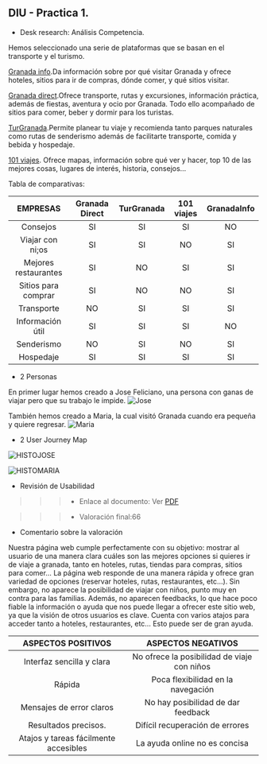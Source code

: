 ## DIU - Practica 1.



- Desk research: Análisis Competencia.

Hemos seleccionado una serie de plataformas que se basan en el transporte y el turismo.

[Granada info](https://www.granada.info/).Da información sobre por qué visitar Granada y ofrece hoteles, sitios para ir de compras, dónde comer, y qué sitios visitar.

[Granada direct](http://www.granadadirect.com/).Ofrece transporte, rutas y excursiones, información práctica, además de fiestas, aventura y ocio por Granada. Todo ello acompañado de sitios para comer, beber y dormir para los turistas.

[TurGranada](https://www.turgranada.es/).Permite planear tu viaje y recomienda tanto parques naturales como rutas de senderismo además de facilitarte transporte, comida y bebida y hospedaje.

[101 viajes](https://www.101viajes.com/granada/guia-turismo-viaje-granada). Ofrece mapas, información sobre qué ver y hacer, top 10 de las mejores cosas, lugares de interés, historia, consejos...

Tabla de comparativas:

|EMPRESAS                        | Granada Direct  | TurGranada | 101 viajes     | GranadaInfo   
| :------:                       | :------:        | :------:   |  :------:      | :------:   | 
| Consejos                       | SI              |  SI        |     SI         | NO         | 
| Viajar con ni;os               | SI              |  SI        |     NO         | SI         | 
| Mejores restaurantes           | SI              |  NO        |     SI         | SI         |
| Sitios para comprar            | SI              |  NO        |     NO         | SI         | 
| Transporte                     | NO              |  SI        |     SI         | SI         | 
| Información útil               | SI              |  SI        |     SI         | NO         | 
| Senderismo                     | NO              |  SI        |     NO         | SI         |
| Hospedaje                      | SI              |  SI        |     SI         | SI         | 

- 2 Personas

En primer lugar hemos creado a Jose Feliciano, una persona con ganas de viajar pero que su trabajo le impide.
![Jose](https://user-images.githubusercontent.com/46006326/111918094-c0819a00-8a83-11eb-9475-af46a7c80b58.png)


También hemos creado a Maria, la cual visitó Granada cuando era pequeña y quiere regresar.
![Maria](https://user-images.githubusercontent.com/46006326/111918096-c37c8a80-8a83-11eb-89f4-6c99c1d3f796.png)

- 2 User Journey Map

![HISTOJOSE](https://user-images.githubusercontent.com/46006326/111918453-697cc480-8a85-11eb-890c-a80c6af8b0b3.png)


![HISTOMARIA](https://user-images.githubusercontent.com/46006326/111918455-6b468800-8a85-11eb-9a34-52c2432e25ee.png)

- Revisión de Usabilidad

>>> - Enlace al documento:
      Ver [PDF](https://github.com/pablomarga/DIU/tree/main/P1/Usability-review.pdf)

>>> - Valoración final:66
- Comentario sobre la valoración

Nuestra página web cumple perfectamente con su objetivo: mostrar al usuario de una manera clara cuáles son las mejores opciones si quieres ir de viaje a granada, tanto en hoteles, rutas, tiendas para compras, sitios para comer… 
La página web responde de una manera rápida y ofrece gran variedad de opciones (reservar hoteles, rutas, restaurantes, etc…). Sin embargo, no aparece la posibilidad de viajar con niños, punto muy en contra para las familias. Además, no aparecen feedbacks, lo que hace poco fiable la información o ayuda que nos puede llegar a ofrecer este sitio web, ya que la visión de otros usuarios es clave. Cuenta con varios atajos para acceder tanto a hoteles, restaurantes, etc… Esto puede ser de gran ayuda.



| ASPECTOS POSITIVOS                                    | ASPECTOS NEGATIVOS |
| :------:                                              | :------:           |
| Interfaz sencilla y clara                             |  No ofrece la posibilidad de viaje con niños    |
| Rápida                                                |  Poca flexibilidad en la navegación             |
| Mensajes de error claros                              |  No hay posibilidad de dar feedback             |
| Resultados precisos.                                  |  Difícil recuperación de errores                |
| Atajos y tareas fácilmente accesibles                 |  La ayuda online no es concisa                  |


